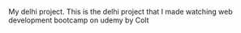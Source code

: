 My delhi project. This is the delhi project that I made watching web development bootcamp on udemy by Colt